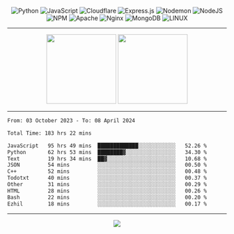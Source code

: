 <div align="center">
  
![Python](https://img.shields.io/badge/python-3670A0?style=for-the-badge&logo=python&logoColor=ffdd54) ![JavaScript](https://img.shields.io/badge/javascript-%23323330.svg?style=for-the-badge&logo=javascript&logoColor=%23F7DF1E) ![Cloudflare](https://img.shields.io/badge/Cloudflare-F38020?style=for-the-badge&logo=Cloudflare&logoColor=white) ![Express.js](https://img.shields.io/badge/express.js-%23404d59.svg?style=for-the-badge&logo=express&logoColor=%2361DAFB) ![Nodemon](https://img.shields.io/badge/NODEMON-%23323330.svg?style=for-the-badge&logo=nodemon&logoColor=%BBDEAD) ![NodeJS](https://img.shields.io/badge/node.js-6DA55F?style=for-the-badge&logo=node.js&logoColor=white) ![NPM](https://img.shields.io/badge/NPM-%23CB3837.svg?style=for-the-badge&logo=npm&logoColor=white) ![Apache](https://img.shields.io/badge/apache-%23D42029.svg?style=for-the-badge&logo=apache&logoColor=white) ![Nginx](https://img.shields.io/badge/nginx-%23009639.svg?style=for-the-badge&logo=nginx&logoColor=white) ![MongoDB](https://img.shields.io/badge/MongoDB-%234ea94b.svg?style=for-the-badge&logo=mongodb&logoColor=white) ![LINUX](https://img.shields.io/badge/Linux-FCC624?style=for-the-badge&logo=linux&logoColor=black)

---


<img src="https://github-readme-streak-stats.herokuapp.com/?user=anotherrandomonline&theme=react" height="160"/>
  
<img src="https://github-readme-stats.vercel.app/api?username=anotherrandomonline&show_icons=true&include_all_commits=true&theme=react" height="160"/>
</div>

---

<!--START_SECTION:waka-->

```txt
From: 03 October 2023 - To: 08 April 2024

Total Time: 183 hrs 22 mins

JavaScript   95 hrs 49 mins  █████████████░░░░░░░░░░░░   52.26 %
Python       62 hrs 53 mins  ████████▓░░░░░░░░░░░░░░░░   34.30 %
Text         19 hrs 34 mins  ██▓░░░░░░░░░░░░░░░░░░░░░░   10.68 %
JSON         54 mins         ░░░░░░░░░░░░░░░░░░░░░░░░░   00.50 %
C++          52 mins         ░░░░░░░░░░░░░░░░░░░░░░░░░   00.48 %
Todotxt      40 mins         ░░░░░░░░░░░░░░░░░░░░░░░░░   00.37 %
Other        31 mins         ░░░░░░░░░░░░░░░░░░░░░░░░░   00.29 %
HTML         28 mins         ░░░░░░░░░░░░░░░░░░░░░░░░░   00.26 %
Bash         22 mins         ░░░░░░░░░░░░░░░░░░░░░░░░░   00.20 %
Ezhil        18 mins         ░░░░░░░░░░░░░░░░░░░░░░░░░   00.17 %
```

<!--END_SECTION:waka-->

---

<div align="center">
  
![](https://github-profile-trophy.vercel.app/?username=anotherrandomonline&theme=darkhub&no-frame=true&no-bg=true&margin-w=4)

</div>
